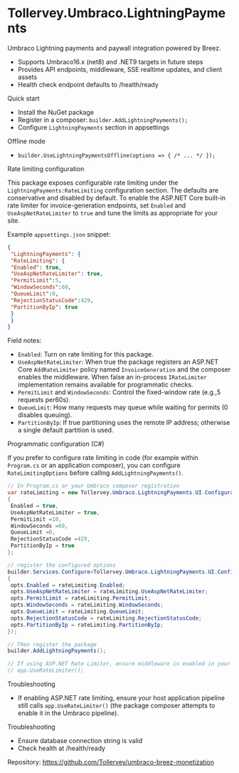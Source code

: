 # Tollervey.Umbraco.LightningPayments

Umbraco Lightning payments and paywall integration powered by Breez.

- Supports Umbraco16.x (net8) and .NET9 targets in future steps
- Provides API endpoints, middleware, SSE realtime updates, and client assets
- Health check endpoint defaults to /health/ready

Quick start
- Install the NuGet package
- Register in a composer: `builder.AddLightningPayments();`
- Configure `LightningPayments` section in appsettings

Offline mode
- `builder.UseLightningPaymentsOffline(options => { /* ... */ });`

Rate limiting configuration

This package exposes configurable rate limiting under the `LightningPayments:RateLimiting` configuration section. The defaults are conservative and disabled by default. To enable the ASP.NET Core built-in rate limiter for invoice-generation endpoints, set `Enabled` and `UseAspNetRateLimiter` to `true` and tune the limits as appropriate for your site.

Example `appsettings.json` snippet:

```json
{
 "LightningPayments": {
 "RateLimiting": {
 "Enabled": true,
 "UseAspNetRateLimiter": true,
 "PermitLimit":5,
 "WindowSeconds":60,
 "QueueLimit":0,
 "RejectionStatusCode":429,
 "PartitionByIp": true
 }
 }
}
```

Field notes:
- `Enabled`: Turn on rate limiting for this package.
- `UseAspNetRateLimiter`: When true the package registers an ASP.NET Core `AddRateLimiter` policy named `InvoiceGeneration` and the composer enables the middleware. When false an in-process `IRateLimiter` implementation remains available for programmatic checks.
- `PermitLimit` and `WindowSeconds`: Control the fixed-window rate (e.g.,5 requests per60s).
- `QueueLimit`: How many requests may queue while waiting for permits (0 disables queuing).
- `PartitionByIp`: If true partitioning uses the remote IP address; otherwise a single default partition is used.

Programmatic configuration (C#)

If you prefer to configure rate limiting in code (for example within `Program.cs` or an application composer), you can configure `RateLimitingOptions` before calling `AddLightningPayments()`.

```csharp
// In Program.cs or your Umbraco composer registration
var rateLimiting = new Tollervey.Umbraco.LightningPayments.UI.Configuration.RateLimitingOptions
{
 Enabled = true,
 UseAspNetRateLimiter = true,
 PermitLimit =10,
 WindowSeconds =60,
 QueueLimit =0,
 RejectionStatusCode =429,
 PartitionByIp = true
};

// register the configured options
builder.Services.Configure<Tollervey.Umbraco.LightningPayments.UI.Configuration.RateLimitingOptions>(opts =>
{
 opts.Enabled = rateLimiting.Enabled;
 opts.UseAspNetRateLimiter = rateLimiting.UseAspNetRateLimiter;
 opts.PermitLimit = rateLimiting.PermitLimit;
 opts.WindowSeconds = rateLimiting.WindowSeconds;
 opts.QueueLimit = rateLimiting.QueueLimit;
 opts.RejectionStatusCode = rateLimiting.RejectionStatusCode;
 opts.PartitionByIp = rateLimiting.PartitionByIp;
});

// Then register the package
builder.AddLightningPayments();

// If using ASP.NET Rate Limiter, ensure middleware is enabled in your pipeline (composer attempts to enable it):
// app.UseRateLimiter();
```

Troubleshooting
- If enabling ASP.NET rate limiting, ensure your host application pipeline still calls `app.UseRateLimiter()` (the package composer attempts to enable it in the Umbraco pipeline).

Troubleshooting
- Ensure database connection string is valid
- Check health at /health/ready

Repository: https://github.com/Tollervey/umbraco-breez-monetization
